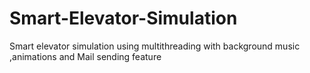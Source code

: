 # Smart-Elevator-Simulation
Smart elevator simulation using multithreading with background music ,animations and Mail sending feature
